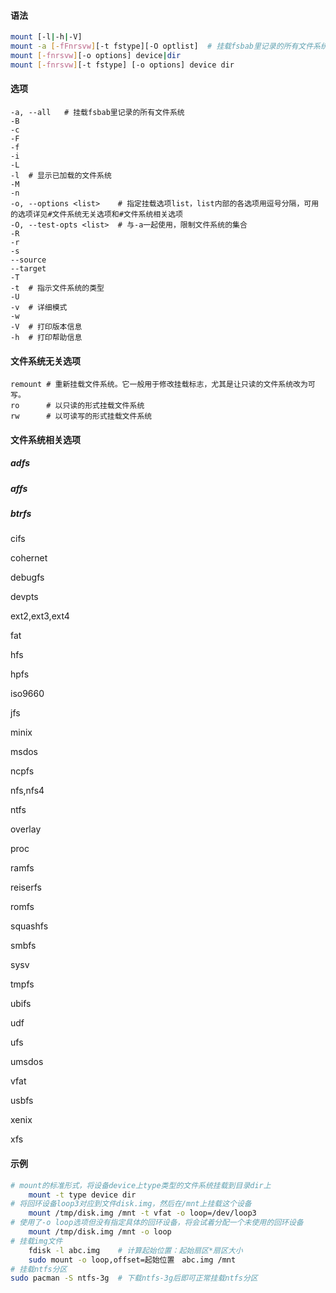 #### 语法

```bash
mount [-l|-h|-V]
mount -a [-fFnrsvw][-t fstype][-O optlist]	# 挂载fsbab里记录的所有文件系统
mount [-fnrsvw][-o options] device|dir
mount [-fnrsvw][-t fstype] [-o options] device dir
```

#### 选项

```
-a, --all	# 挂载fsbab里记录的所有文件系统
-B
-c
-F
-f
-i
-L
-l	# 显示已加载的文件系统
-M
-n
-o, --options <list>	# 指定挂载选项list，list内部的各选项用逗号分隔，可用的选项详见#文件系统无关选项和#文件系统相关选项
-O, --test-opts <list>	# 与-a一起使用，限制文件系统的集合
-R
-r
-s
--source
--target
-T
-t	# 指示文件系统的类型
-U	
-v	# 详细模式
-w
-V	# 打印版本信息
-h	# 打印帮助信息
```

#### 文件系统无关选项

```
remount	# 重新挂载文件系统。它一般用于修改挂载标志，尤其是让只读的文件系统改为可写。
ro		# 以只读的形式挂载文件系统
rw		# 以可读写的形式挂载文件系统
```



#### 文件系统相关选项

##### adfs

##### affs

##### btrfs

cifs

cohernet

debugfs

devpts

ext2,ext3,ext4

fat

hfs

hpfs

iso9660

jfs

minix

msdos

ncpfs

nfs,nfs4

ntfs

overlay

proc

ramfs

reiserfs

romfs

squashfs

smbfs

sysv

tmpfs

ubifs

udf

ufs

umsdos

vfat

usbfs

xenix

xfs

#### 示例

```bash
# mount的标准形式，将设备device上type类型的文件系统挂载到目录dir上
	mount -t type device dir
# 将回环设备loop3对应到文件disk.img，然后在/mnt上挂载这个设备
	mount /tmp/disk.img /mnt -t vfat -o loop=/dev/loop3
# 使用了-o loop选项但没有指定具体的回环设备，将会试着分配一个未使用的回环设备
	mount /tmp/disk.img /mnt -o loop
# 挂载img文件
	fdisk -l abc.img	# 计算起始位置：起始扇区*扇区大小
	sudo mount -o loop,offset=起始位置　abc.img /mnt
# 挂载ntfs分区
sudo pacman -S ntfs-3g	# 下载ntfs-3g后即可正常挂载ntfs分区
```
